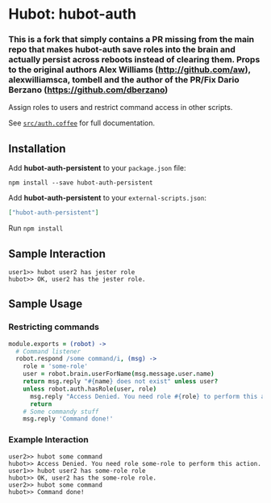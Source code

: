 # Hubot: hubot-auth

### This is a fork that simply contains a PR missing from the main repo that makes hubot-auth save roles into the brain and actually persist across reboots instead of clearing them. Props to the original authors Alex Williams (http://github.com/aw), alexwilliamsca, tombell and the author of the PR/Fix Dario Berzano (https://github.com/dberzano)

Assign roles to users and restrict command access in other scripts.

See [`src/auth.coffee`](src/auth.coffee) for full documentation.

## Installation

Add **hubot-auth-persistent** to your `package.json` file:

```
npm install --save hubot-auth-persistent
```

Add **hubot-auth-persistent** to your `external-scripts.json`:

```json
["hubot-auth-persistent"]
```

Run `npm install`

## Sample Interaction

```
user1>> hubot user2 has jester role
hubot>> OK, user2 has the jester role.
```

## Sample Usage
### Restricting commands
```coffee
module.exports = (robot) ->
  # Command listener
  robot.respond /some command/i, (msg) ->
    role = 'some-role'
    user = robot.brain.userForName(msg.message.user.name)
    return msg.reply "#{name} does not exist" unless user?
    unless robot.auth.hasRole(user, role)
      msg.reply "Access Denied. You need role #{role} to perform this action."
      return
    # Some commandy stuff
    msg.reply 'Command done!'
```
### Example Interaction
```
user2>> hubot some command
hubot>> Access Denied. You need role some-role to perform this action.
user1>> hubot user2 has some-role role
hubot>> OK, user2 has the some-role role.
user2>> hubot some command
hubot>> Command done!
```
